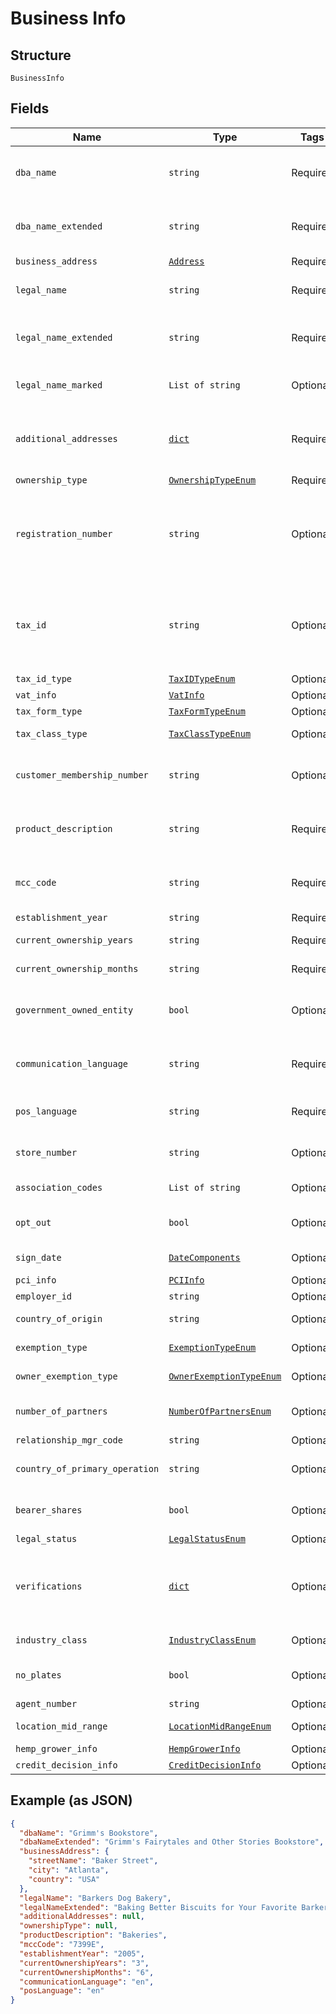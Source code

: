 
# Business Info

## Structure

`BusinessInfo`

## Fields

| Name | Type | Tags | Description |
|  --- | --- | --- | --- |
| `dba_name` | `string` | Required | Doing Business As name for business<br>**Constraints**: *Minimum Length*: `0`, *Maximum Length*: `32` |
| `dba_name_extended` | `string` | Required | Doing Business As name for business, character limit extended<br>**Constraints**: *Minimum Length*: `0`, *Maximum Length*: `255` |
| `business_address` | [`Address`](../../doc/models/address.md) | Required | - |
| `legal_name` | `string` | Required | Certified legal name of business<br>**Constraints**: *Minimum Length*: `0`, *Maximum Length*: `50` |
| `legal_name_extended` | `string` | Required | Certified legal name of business, character limit extended<br>**Constraints**: *Minimum Length*: `0`, *Maximum Length*: `255` |
| `legal_name_marked` | `List of string` | Optional | Certified legal name of business, permits accented characters, required in POL |
| `additional_addresses` | [`dict`](../../doc/models/address.md) | Required | Container of other addresses, legal required.The valid keys are as follows: BUSINESS, LEGAL, SHIPPING, MAILING, PRINCIPAL, PREVIOUS, STATEMENT |
| `ownership_type` | [`OwnershipTypeEnum`](../../doc/models/ownership-type-enum.md) | Required | Type of business |
| `registration_number` | `string` | Optional | [EU] Registration number of business, required for LIMITED_LIBABILITY_PARTNERSHIP, LIMITED_COMPANY, or PUBLIC_LIMITED_COMPANY<br>**Constraints**: *Minimum Length*: `0`, *Maximum Length*: `15` |
| `tax_id` | `string` | Optional | Business tax ID. For testing a valid tax ID, use format 78742xxxx where 'xxxx' represents a series of four random, non-repeating, non-sequential numbers<br>**Constraints**: *Minimum Length*: `0`, *Maximum Length*: `15` |
| `tax_id_type` | [`TaxIDTypeEnum`](../../doc/models/tax-id-type-enum.md) | Optional | [NA] Type of tax id provieded |
| `vat_info` | [`VatInfo`](../../doc/models/vat-info.md) | Optional | - |
| `tax_form_type` | [`TaxFormTypeEnum`](../../doc/models/tax-form-type-enum.md) | Optional | [NA] Type of tax form provided |
| `tax_class_type` | [`TaxClassTypeEnum`](../../doc/models/tax-class-type-enum.md) | Optional | [NA] Type of business's tax classification |
| `customer_membership_number` | `string` | Optional | [NA] Business membership number (ex. COSTCO)<br>**Constraints**: *Minimum Length*: `0`, *Maximum Length*: `12` |
| `product_description` | `string` | Required | Description of product/service business provides<br>**Constraints**: *Minimum Length*: `0`, *Maximum Length*: `255` |
| `mcc_code` | `string` | Required | Extended MCC code business qualifies as<br>**Constraints**: *Minimum Length*: `0`, *Maximum Length*: `5` |
| `establishment_year` | `string` | Required | Year business was established |
| `current_ownership_years` | `string` | Required | Years business has been in control of current ownership |
| `current_ownership_months` | `string` | Required | Months business has been in control of current ownership |
| `government_owned_entity` | `bool` | Optional | [EU] Indicate if more than 50% of the business is owned by the government. This field is mandatory for all ownership types. |
| `communication_language` | `string` | Required | Language to be used for legal documents and communication between business and customer, ISO 639-1 standard applies |
| `pos_language` | `string` | Required | Language to be used for equipment displays, ISO 639-1 standard applies |
| `store_number` | `string` | Optional | [EU] Business store number<br>**Constraints**: *Minimum Length*: `0`, *Maximum Length*: `10` |
| `association_codes` | `List of string` | Optional | [EU] Elavon promotion/assocation code listing |
| `opt_out` | `bool` | Optional | [EU] Elavon marketing opt out flag, true if opt out YES, false if opt out NO |
| `sign_date` | [`DateComponents`](../../doc/models/date-components.md) | Optional | A container that holds the date (day, month, and year) |
| `pci_info` | [`PCIInfo`](../../doc/models/pci-info.md) | Optional | - |
| `employer_id` | `string` | Optional | [NA] Employer id |
| `country_of_origin` | `string` | Optional | Country of business origin, ISO 3166-1 alpha-3 standard applies |
| `exemption_type` | [`ExemptionTypeEnum`](../../doc/models/exemption-type-enum.md) | Optional | [NA] Exemption type of business (AML) |
| `owner_exemption_type` | [`OwnerExemptionTypeEnum`](../../doc/models/owner-exemption-type-enum.md) | Optional | [NA] Exemption type of owner (AML) |
| `number_of_partners` | [`NumberOfPartnersEnum`](../../doc/models/number-of-partners-enum.md) | Optional | [EU] Number of partners business has, applicable if business is any kind of PARTNERSHIP |
| `relationship_mgr_code` | `string` | Optional | [EU] Relationship manager code |
| `country_of_primary_operation` | `string` | Optional | Country of business primary operation, ISO 3166-1 alpha-3 standard applies |
| `bearer_shares` | `bool` | Optional | [NA] Flag indicating if business has bearer shares, true if YES, false if NO |
| `legal_status` | [`LegalStatusEnum`](../../doc/models/legal-status-enum.md) | Optional | [NA] Business entity legal status |
| `verifications` | [`dict`](../../doc/models/verification-info.md) | Optional | [NA] Anti-Money Laundering (AML) oriented documentation info for the business. The valid keys are as follows: BUSINESS, LEGAL, SHIPPING, MAILING, PRINCIPAL, PREVIOUS, STATEMENT |
| `industry_class` | [`IndustryClassEnum`](../../doc/models/industry-class-enum.md) | Optional | [NA] Business industry classification |
| `no_plates` | `bool` | Optional | [NA] Flag indicating if plates are to be delivered to business, true if no delivery, false if yes to delivery (NA) |
| `agent_number` | `string` | Optional | [NA] Agent number |
| `location_mid_range` | [`LocationMidRangeEnum`](../../doc/models/location-mid-range-enum.md) | Optional | [EU] 10 character MID range for Nordics. |
| `hemp_grower_info` | [`HempGrowerInfo`](../../doc/models/hemp-grower-info.md) | Optional | - |
| `credit_decision_info` | [`CreditDecisionInfo`](../../doc/models/credit-decision-info.md) | Optional | - |

## Example (as JSON)

```json
{
  "dbaName": "Grimm's Bookstore",
  "dbaNameExtended": "Grimm's Fairytales and Other Stories Bookstore",
  "businessAddress": {
    "streetName": "Baker Street",
    "city": "Atlanta",
    "country": "USA"
  },
  "legalName": "Barkers Dog Bakery",
  "legalNameExtended": "Baking Better Biscuits for Your Favorite Barkers Dog Bakery LLC",
  "additionalAddresses": null,
  "ownershipType": null,
  "productDescription": "Bakeries",
  "mccCode": "7399E",
  "establishmentYear": "2005",
  "currentOwnershipYears": "3",
  "currentOwnershipMonths": "6",
  "communicationLanguage": "en",
  "posLanguage": "en"
}
```

